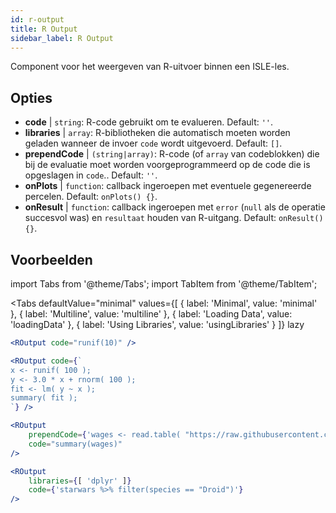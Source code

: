 ```yaml
---
id: r-output
title: R Output
sidebar_label: R Output
---
```


Component voor het weergeven van R-uitvoer binnen een ISLE-les.

## Opties

* __code__ | `string`: R-code gebruikt om te evalueren. Default: `''`.
* __libraries__ | `array`: R-bibliotheken die automatisch moeten worden geladen wanneer de invoer `code` wordt uitgevoerd. Default: `[]`.
* __prependCode__ | `(string|array)`: R-code (of `array` van codeblokken) die bij de evaluatie moet worden voorgeprogrammeerd op de code die is opgeslagen in `code`.. Default: `''`.
* __onPlots__ | `function`: callback ingeroepen met eventuele gegenereerde percelen. Default: `onPlots() {}`.
* __onResult__ | `function`: callback ingeroepen met `error` (`null` als de operatie succesvol was) en `resultaat` houden van R-uitgang. Default: `onResult() {}`.


## Voorbeelden

import Tabs from '@theme/Tabs';
import TabItem from '@theme/TabItem';

<Tabs
    defaultValue="minimal"
    values={[
        { label: 'Minimal', value: 'minimal' },
        { label: 'Multiline', value: 'multiline' },
        { label: 'Loading Data', value: 'loadingData' },
        { label: 'Using Libraries', value: 'usingLibraries' }
    ]}
    lazy
>

<TabItem value="minimal" >

```jsx live
<ROutput code="runif(10)" />
```

</TabItem>

<TabItem value="multiline" >

```jsx live
<ROutput code={`
x <- runif( 100 );
y <- 3.0 * x + rnorm( 100 );
fit <- lm( y ~ x );
summary( fit );
`} />
```

</TabItem>

<TabItem value="loadingData" >

```jsx live
<ROutput 
    prependCode={'wages <- read.table( "https://raw.githubusercontent.com/stdlib-js/stdlib/develop/lib/node_modules/%40stdlib/datasets/berndt-cps-wages-1985/data/data.csv", header=TRUE, sep=",")'} 
    code="summary(wages)"
/>
```

</TabItem>

<TabItem value="usingLibraries" >

```jsx live
<ROutput 
    libraries={[ 'dplyr' ]}
    code={'starwars %>% filter(species == "Droid")'}
/>
```

</TabItem>

</Tabs>
